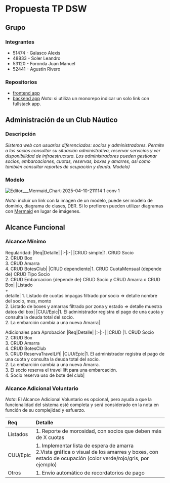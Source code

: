 
# Propuesta TP DSW

## Grupo
### Integrantes
* 51474 - Galasco Alexis
* 48833 - Soler Leandro
* 53120 - Foronda Juan Manuel
* 52441 - Agustin Rivero

### Repositorios
* [frontend app](http://hyperlinkToGihubOrGitlab)
* [backend app](http://hyperlinkToGihubOrGitlab)
*Nota*: si utiliza un monorepo indicar un solo link con fullstack app.

## Administración de un Club Náutico
### Descripción
*Sistema web con usuarios diferenciados: socios y administradores.
Permite a los socios consultar su situación administrativa, reservar servicios y ver disponibilidad de infraestructura.
Los administradores pueden gestionar socios, embarcaciones, cuotas, reservas, boxes y amarres, así como también consultar reportes de ocupación y deuda.
Modelo)*

### Modelo

![Editor___Mermaid_Chart-2025-04-10-211114 1  conv 1](https://github.com/user-attachments/assets/6f13957c-d795-41d3-912e-89487ed14ac9)

*Nota*: incluir un link con la imagen de un modelo, puede ser modelo de dominio, diagrama de clases, DER. Si lo prefieren pueden utilizar diagramas con [Mermaid](https://mermaid.js.org) en lugar de imágenes.

## Alcance Funcional 

### Alcance Mínimo
 
Regularidad:
|Req|Detalle|
|:-|:-|
|CRUD simple|1. CRUD Socio<br>2. CRUD Box<br>3. CRUD Amarra<br>4. CRUD BotesClub|
|CRUD dependiente|1. CRUD CuotaMensual {depende de} CRUD Tipo Socio<br>2. CRUD Embarcacion {depende de} CRUD Socio y CRUD Amarra o CRUD Box|
|Listado<br>+<br>detalle| 1. Listado de cuotas impagas filtrado por socio => detalle nombre del socio, mes, monto<br> 2. Listado de boxes y amarras filtrado por zona y estado => detalle muestra datos del box|
|CUU/Epic|1. El administrador registra el pago de una cuota y consulta la deuda total del socio.<br>2. La embarción cambia a una nueva Amarra|


Adicionales para Aprobación
|Req|Detalle|
|:-|:-|
|CRUD |1. CRUD Socio<br>2. CRUD Box<br>3. CRUD Amarra<br>4. CRUD BotesClub<br>5. CRUD ReservaTravelLift|
|CUU/Epic|1. El administrador registra el pago de una cuota y consulta la deuda total del socio.<br>2. La embarción cambia a una nueva Amarra.<br>3. El socio reserva el travel lift para una embarcación.<br>4. Socio reserva uso de bote del club|


### Alcance Adicional Voluntario

*Nota*: El Alcance Adicional Voluntario es opcional, pero ayuda a que la funcionalidad del sistema esté completa y será considerado en la nota en función de su complejidad y esfuerzo.

|Req|Detalle|
|:-|:-|
|Listados |1. Reporte de morosidad, con socios que deben más de X cuotas<br>|
|CUU/Epic|1. Implementar lista de espera de amarra<br>2.Vista gráfica o visual de los amarres y boxes, con estado de ocupación (color verde/rojo/gris, por ejemplo)|
|Otros|1. Envío automático de recordatorios de pago|

